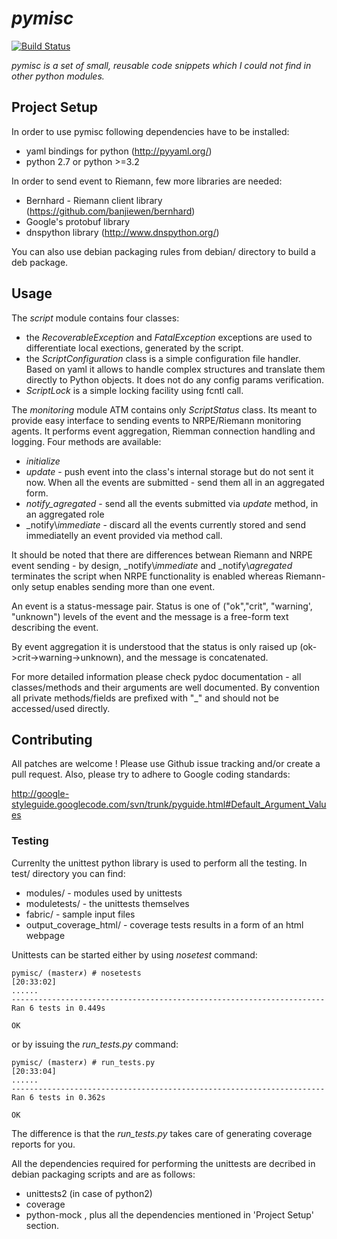 # _pymisc_

[![Build
Status](https://travis-ci.org/vespian/pymisc.svg?branch=master)](https://travis-ci.org/vespian/pymisc)

_pymisc is a set of small, reusable code snippets which I could not find in
other python modules._

## Project Setup

In order to use pymisc following dependencies have to be installed:
- yaml bindings for python (http://pyyaml.org/)
- python 2.7 or python >=3.2

In order to send event to Riemann, few more libraries are needed:
- Bernhard - Riemann client library (https://github.com/banjiewen/bernhard)
- Google's protobuf library
- dnspython library (http://www.dnspython.org/)

You can also use debian packaging rules from debian/ directory to build a deb
package.

## Usage

The *script* module contains four classes:
* the _RecoverableException_ and _FatalException_ exceptions are used to
  differentiate local exections, generated by the script.
* the _ScriptConfiguration_ class is a simple configuration file handler.
  Based on yaml it allows to handle complex structures and translate them
  directly to Python objects. It does not do any config params verification.
* _ScriptLock_ is a simple locking facility using fcntl call.

The *monitoring* module ATM contains only _ScriptStatus_ class. Its meant to
provide easy interface to sending events to NRPE/Riemann monitoring agents. It
performs event aggregation, Riemman connection handling and logging. Four
methods are available:
* _initialize_
* _update_ - push event into the class's internal storage but do not sent it
               now. When all the events are submitted - send them all in an
               aggregated form.
* _notify_agregated_ - send all the events submitted via _update_ method,
                         in an aggregated role
* _notify\\_immediate_ - discard all the events currently stored and send
                         immediatelly an event provided via method call.

It should be noted that there are differences betwean Riemann and NRPE event
sending - by design, _notify\\_immediate_ and _notify\\_agregated_ terminates
the script when NRPE functionality is enabled whereas Riemann-only setup
enables sending more than one event.

An event is a status-message pair. Status is one of ("ok","crit", "warning',
"unknown") levels of the event and the message is a free-form text describing
the event.

By event aggregation it is understood that the status is only raised up
(ok->crit->warning->unknown), and the message is concatenated.

For more detailed information please check pydoc documentation - all
classes/methods and their arguments are well documented. By convention all
private methods/fields are prefixed with "\_" and should not be accessed/used
directly.

## Contributing

All patches are welcome ! Please use Github issue tracking and/or create a pull
request. Also, please try to adhere to Google coding standards:

http://google-styleguide.googlecode.com/svn/trunk/pyguide.html#Default_Argument_Values

### Testing

Currenlty the unittest python library is used to perform all the testing. In
test/ directory you can find:
- modules/ - modules used by unittests
- moduletests/ - the unittests themselves
- fabric/ - sample input files
- output_coverage_html/ - coverage tests results in a form of an html webpage

Unittests can be started either by using *nosetest* command:

```
pymisc/ (master✗) # nosetests
[20:33:02]
......
----------------------------------------------------------------------
Ran 6 tests in 0.449s

OK
```

or by issuing the *run_tests.py* command:

```
pymisc/ (master✗) # run_tests.py
[20:33:04]
......
----------------------------------------------------------------------
Ran 6 tests in 0.362s

OK
```

The difference is that the *run_tests.py* takes care of generating coverage
reports for you.

All the dependencies required for performing the unittests are decribed in debian
packaging scripts and are as follows:
- unittests2 (in case of python2)
- coverage
- python-mock
, plus all the dependencies mentioned in 'Project Setup' section.
